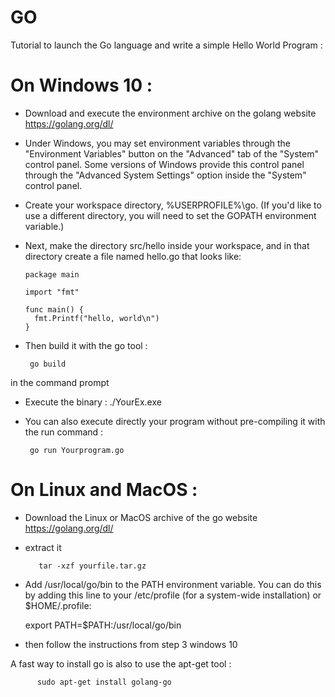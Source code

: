 # GO
Tutorial to launch the Go language and write a simple Hello World Program :


# On Windows 10 :


  - Download and execute the environment archive on the golang website https://golang.org/dl/
  
  
  - Under Windows, you may set environment variables through the "Environment Variables" button on the "Advanced" tab of the "System"    control panel. Some versions of Windows provide this control panel through the "Advanced System Settings" option inside the "System" control panel.
  
  
  - Create your workspace directory, %USERPROFILE%\go. (If you'd like to use a different directory, you will need to set the GOPATH environment variable.)
  
  
  - Next, make the directory src/hello inside your workspace, and in that directory create a file named hello.go that looks like:

        package main

        import "fmt"

        func main() {
          fmt.Printf("hello, world\n")
        }
      
      
 - Then build it with the go tool : 
 
        go build 
 
 
 in the command prompt 
 
 
 - Execute the binary : ./YourEx.exe 
 
 
 - You can also execute directly your program without pre-compiling it with the run command :
 
        go run Yourprogram.go
 
 
 # On Linux and MacOS :
   - Download the Linux or MacOS archive of the go website https://golang.org/dl/
   
   
   - extract it 
            
            tar -xzf yourfile.tar.gz
      
   
   - Add /usr/local/go/bin to the PATH environment variable. You can do this by adding this line to your /etc/profile (for a system-wide        installation) or $HOME/.profile:
   
      export PATH=$PATH:/usr/local/go/bin
   
   
   - then follow the instructions from step 3 windows 10
   
   
   A fast way to install go is also to use the apt-get tool :
   
          sudo apt-get install golang-go
    
